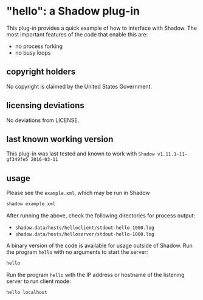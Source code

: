 "hello": a Shadow plug-in
=========================

This plug-in provides a quick example of how to interface with Shadow.
The most important features of the code that enable this are:
 + no process forking
 + no busy loops

copyright holders
-----------------

No copyright is claimed by the United States Government.

licensing deviations
--------------------

No deviations from LICENSE.

last known working version
--------------------------

This plug-in was last tested and known to work with `Shadow v1.11.1-11-gf349fe5 2016-03-11`

usage
-----

Please see the `example.xml`, which may be run in Shadow

```bash
shadow example.xml
```

After running the above, check the following directories for process output:

  + `shadow.data/hosts/helloclient/stdout-hello-1000.log`
  + `shadow.data/hosts/helloserver/stdout-hello-1000.log`

A binary version of the code is available for usage outside of Shadow.
Run the program `hello` with no arguments to start the server:

```bash
hello
```

Run the program `hello` with the IP address or hostname of the listening
server to run client mode:

```bash
hello localhost
```
